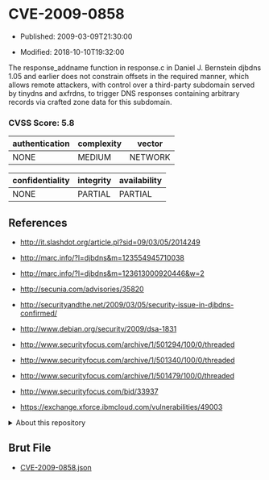 # CVE-2009-0858

- Published: 2009-03-09T21:30:00

- Modified: 2018-10-10T19:32:00

The response_addname function in response.c in Daniel J. Bernstein djbdns 1.05 and earlier does not constrain offsets in the required manner, which allows remote attackers, with control over a third-party subdomain served by tinydns and axfrdns, to trigger DNS responses containing arbitrary records via crafted zone data for this subdomain.

### CVSS Score: **5.8**

| authentication | complexity | vector |
| --- | --- | --- |
| NONE | MEDIUM | NETWORK |

| confidentiality | integrity | availability |
| --- | --- | --- |
| NONE | PARTIAL | PARTIAL |

## References

* http://it.slashdot.org/article.pl?sid=09/03/05/2014249

* http://marc.info/?l=djbdns&m=123554945710038

* http://marc.info/?l=djbdns&m=123613000920446&w=2

* http://secunia.com/advisories/35820

* http://securityandthe.net/2009/03/05/security-issue-in-djbdns-confirmed/

* http://www.debian.org/security/2009/dsa-1831

* http://www.securityfocus.com/archive/1/501294/100/0/threaded

* http://www.securityfocus.com/archive/1/501340/100/0/threaded

* http://www.securityfocus.com/archive/1/501479/100/0/threaded

* http://www.securityfocus.com/bid/33937

* https://exchange.xforce.ibmcloud.com/vulnerabilities/49003

<details>
<summary>About this repository</summary> 

  This repository is part of the project [Live Hack CVE](https://github.com/Live-Hack-CVE). Main website can be found [www.live-hack.org](https://www.live-hack.org) 
  
  Made by [Sn0wAlice](https://github.com/Sn0wAlice) for the people that care about security and need to have a feed of the latest CVEs. Hope you enjoy it, don't forget to star the repo and follow me on [Twitter](https://twitter.com/Sn0wAlice) and [Github](https://github.com/Sn0wAlice). And that is my [personnal website](https://www.alice-snow.me/)

  - [Home Page](https://github.com/Live-Hack-CVE)
  - [Framework](https://github.com/Live-Hack-CVE/cve-framework)
  - [CVE database](https://github.com/Live-Hack-CVE/full_database)
  - [Changelog](https://github.com/Live-Hack-CVE/Changelog)
</details>

## Brut File

* [CVE-2009-0858.json](https://raw.githubusercontent.com/Live-Hack-CVE/full_database/main/cves/2009/CVE-2009-0858.json)

